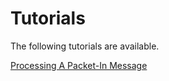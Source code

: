 # Tutorials

The following tutorials are available.

[Processing A Packet-In Message](ProcessingAPacketInMessage.md)
